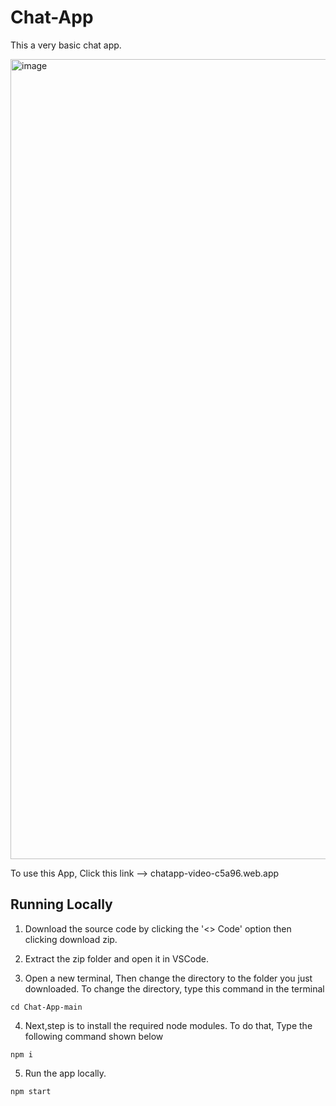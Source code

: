 # Chat-App

This a very basic chat app.

<img width="1280" alt="image" src="https://github.com/Pranav1703/Chat-App/assets/116703760/1e4f219b-3bb8-4964-9547-ceed55494cf5">



To use this App, Click this link --> chatapp-video-c5a96.web.app

## Running Locally

1. Download the source code by clicking the '<> Code' option then clicking download zip.

2. Extract the zip folder and open it in VSCode.
 
3. Open a new terminal, Then change the directory to the folder you just downloaded.
To change the directory, type this command in the terminal
```
cd Chat-App-main
```

4. Next,step is to install the required node modules.
To do that, Type the following command shown below
```
npm i
```

5. Run the app locally.
```
npm start
```
